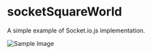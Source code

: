 socketSquareWorld
=================

A simple example of Socket.io.js implementation.

![Sample Image](http://mogab9.github.io/socketSquareWorld/img/readmeImg.jpg)